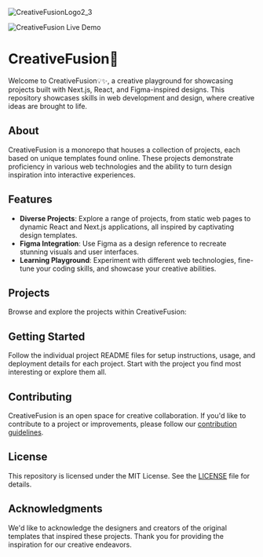 ![CreativeFusionLogo2_3](https://github.com/io-oseinana/CreativeFusion/assets/105572944/7974e6c9-8a47-40a8-b7c5-c1a9eb53bcf8)

![CreativeFusion](https://creative-fusion.vercel.app/) Live Demo

# CreativeFusion🚀


Welcome to CreativeFusion💡✨, a creative playground for showcasing projects built with Next.js, React, and Figma-inspired designs. This repository showcases skills in web development and design, where creative ideas are brought to life.

## About

CreativeFusion is a monorepo that houses a collection of projects, each based on unique templates found online. These projects demonstrate proficiency in various web technologies and the ability to turn design inspiration into interactive experiences.

## Features

- **Diverse Projects**: Explore a range of projects, from static web pages to dynamic React and Next.js applications, all inspired by captivating design templates.
- **Figma Integration**: Use Figma as a design reference to recreate stunning visuals and user interfaces.
- **Learning Playground**: Experiment with different web technologies, fine-tune your coding skills, and showcase your creative abilities.

## Projects

Browse and explore the projects within CreativeFusion:

## Getting Started

Follow the individual project README files for setup instructions, usage, and deployment details for each project. Start with the project you find most interesting or explore them all.

## Contributing

CreativeFusion is an open space for creative collaboration. If you'd like to contribute to a project or improvements, please follow our [contribution guidelines](CONTRIBUTING.md).

## License

This repository is licensed under the MIT License. See the [LICENSE](LICENSE) file for details.

## Acknowledgments

We'd like to acknowledge the designers and creators of the original templates that inspired these projects. Thank you for providing the inspiration for our creative endeavors.
